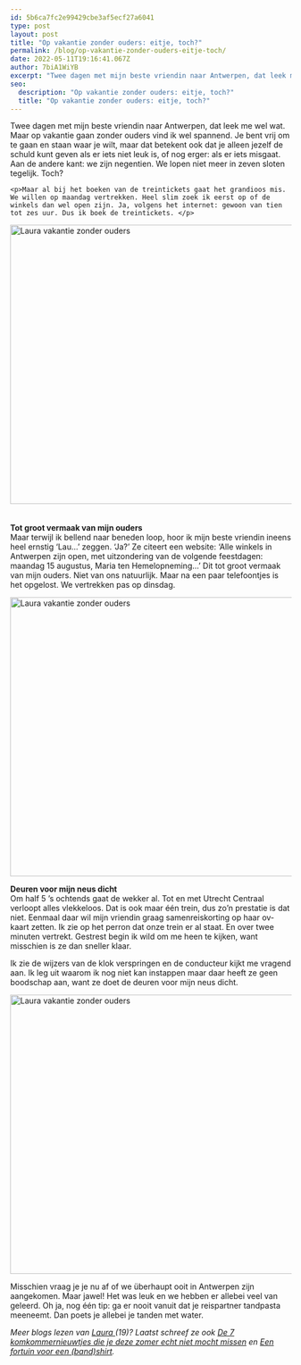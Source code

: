 ```yaml
---
id: 5b6ca7fc2e99429cbe3af5ecf27a6041
type: post
layout: post
title: "Op vakantie zonder ouders: eitje, toch?"
permalink: /blog/op-vakantie-zonder-ouders-eitje-toch/
date: 2022-05-11T19:16:41.067Z
author: 7biA1WiYB
excerpt: "Twee dagen met mijn beste vriendin naar Antwerpen, dat leek me wel wat. Maar op vakantie gaan zonder ouders vind ik wel spannend. Je bent vrij om te gaan en staan waar je wilt, maar dat betekent ook dat je alleen jezelf de schuld kunt geven als er iets niet leuk is, of nog erger: als er iets misgaat. Aan de andere kant: we zijn negentien. We lopen niet meer in zeven sloten tegelijk. Toch?  "
seo:
  description: "Op vakantie zonder ouders: eitje, toch?"
  title: "Op vakantie zonder ouders: eitje, toch?"
---
```

Twee dagen met mijn beste vriendin naar Antwerpen, dat leek me wel wat. Maar op vakantie gaan zonder ouders vind ik wel spannend. Je bent vrij om te gaan en staan waar je wilt, maar dat betekent ook dat je alleen jezelf de schuld kunt geven als er iets niet leuk is, of nog erger: als er iets misgaat. Aan de andere kant: we zijn negentien. We lopen niet meer in zeven sloten tegelijk. Toch?  

    <p>Maar al bij het boeken van de treintickets gaat het grandioos mis. We willen op maandag vertrekken. Heel slim zoek ik eerst op of de winkels dan wel open zijn. Ja, volgens het internet: gewoon van tien tot zes uur. Dus ik boek de treintickets. </p>
<p><div class="media media-element-container media-default"><div id="file-21416" class="file file-image file-image-jpeg">

        
  
  <div class="content">
    <img alt="Laura vakantie zonder ouders" height="500" width="850" class="media-element file-default" data-delta="1" src="https://7dagen.netlify.app/sites/default/files/laura%202.jpg">  </div>

  
</div>
</div><br><br><strong>Tot groot vermaak van mijn ouders</strong><br>Maar terwijl ik bellend naar beneden loop, hoor ik mijn beste vriendin ineens heel ernstig ‘Lau...’ zeggen. ‘Ja?’ Ze citeert een website: ‘Alle winkels in Antwerpen zijn open, met uitzondering van de volgende feestdagen: maandag 15 augustus, Maria ten Hemelopneming...’ Dit tot groot vermaak van mijn ouders. Niet van ons natuurlijk. Maar na een paar telefoontjes is het opgelost. We vertrekken pas op dinsdag.
<p><div class="media media-element-container media-default"><div id="file-21415" class="file file-image file-image-jpeg">

        
  
  <div class="content">
    <img alt="Laura vakantie zonder ouders" height="500" width="850" class="media-element file-default" data-delta="2" src="https://7dagen.netlify.app/sites/default/files/antwerpen.jpeg">  </div>

  
</div>
</div>
<p><strong>Deuren voor mijn neus dicht</strong><br>Om half 5 ’s ochtends gaat de wekker al. Tot en met Utrecht Centraal verloopt alles vlekkeloos. Dat is ook maar één trein, dus zo’n prestatie is dat niet. Eenmaal daar wil mijn vriendin graag samenreiskorting op haar ov-kaart zetten. Ik zie op het perron dat onze trein er al staat. En over twee minuten vertrekt. Gestrest begin ik wild om me heen te kijken, want misschien is ze dan sneller klaar.</p>
<p>Ik zie de wijzers van de klok verspringen en de conducteur kijkt me vragend aan. Ik leg uit waarom ik nog niet kan instappen maar daar heeft ze geen boodschap aan, want ze doet de deuren voor mijn neus dicht.</p>
<p><div class="media media-element-container media-default"><div id="file-21414" class="file file-image file-image-jpeg">

        
  
  <div class="content">
    <img alt="Laura vakantie zonder ouders" height="500" width="850" class="media-element file-default" data-delta="3" src="https://7dagen.netlify.app/sites/default/files/laura%201_0.jpg">  </div>

  
</div>
</div>
<p>Misschien vraag je je nu af of we überhaupt ooit in Antwerpen zijn aangekomen. Maar jawel! Het was leuk en we hebben er allebei veel van geleerd. Oh ja, nog één tip: ga er nooit vanuit dat je reispartner tandpasta meeneemt. Dan poets je allebei je tanden met water.</p>
<p><em>Meer blogs lezen van <a href="https://7dagen.netlify.app/users/laura-schouten">Laura </a>(19)? Laatst schreef ze ook <a href="https://7dagen.netlify.app/blog/de-7-komkommernieuwtjes-die-je-deze-zomer-echt-niet-mocht-missen">De 7 komkommernieuwtjes die je deze zomer echt niet mocht missen</a> en <a href="https://7dagen.netlify.app/blog/een-fortuin-voor-een-bandshirt">Een fortuin voor een (band)shirt</a>.</em></p>  
